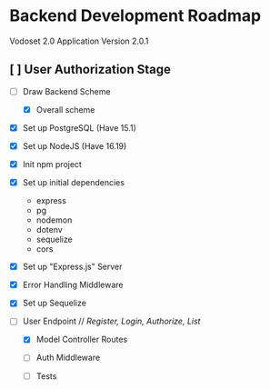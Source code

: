 
# Backend Development Roadmap

Vodoset 2.0 Application
Version 2.0.1

## [ ] User Authorization Stage

- [ ] Draw Backend Scheme
    - [x] Overall scheme

- [x] Set up PostgreSQL (Have 15.1)
- [x] Set up NodeJS (Have 16.19)

- [x] Init npm project
- [x] Set up initial dependencies
    - express
    - pg
    - nodemon
    - dotenv
    - sequelize
    - cors

- [x] Set up "Express.js" Server

- [x] Error Handling Middleware

- [x] Set up Sequelize

- [ ] User Endpoint // *Register, Login, Authorize, List*
    - [x] Model Controller Routes
    - [ ] Auth Middleware
    - [ ] Tests


